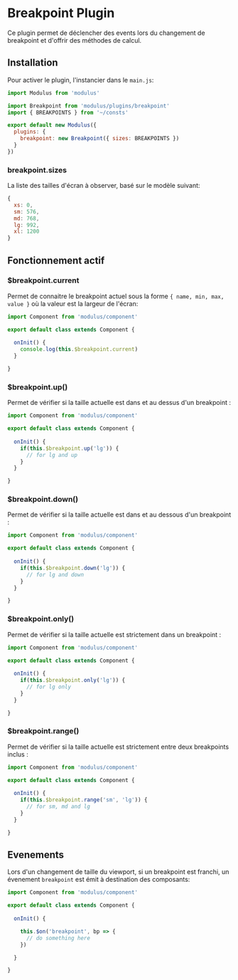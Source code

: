# Breakpoint Plugin

Ce plugin permet de déclencher des events lors du changement de breakpoint et d'offrir des méthodes de calcul.

## Installation

Pour activer le plugin, l'instancier dans le `main.js`:

```js
import Modulus from 'modulus'

import Breakpoint from 'modulus/plugins/breakpoint'
import { BREAKPOINTS } from '~/consts'

export default new Modulus({
  plugins: {
    breakpoint: new Breakpoint({ sizes: BREAKPOINTS })
  }
})
```

### breakpoint.sizes

La liste des tailles d'écran à observer, basé sur le modèle suivant:

```js
{
  xs: 0,
  sm: 576,
  md: 768,
  lg: 992,
  xl: 1200
}
```


## Fonctionnement actif

### $breakpoint.current

Permet de connaitre le breakpoint actuel sous la forme `{ name, min, max, value }` où la valeur est la largeur de l'écran:

```js
import Component from 'modulus/component'

export default class extends Component {
  
  onInit() {
    console.log(this.$breakpoint.current)
  }

}
```

### $breakpoint.up()

Permet de vérifier si la taille actuelle est dans et au dessus d'un breakpoint :

```js
import Component from 'modulus/component'

export default class extends Component {
  
  onInit() {
    if(this.$breakpoint.up('lg')) {
      // for lg and up
    }
  }

}
```

### $breakpoint.down()

Permet de vérifier si la taille actuelle est dans et au dessous d'un breakpoint :

```js
import Component from 'modulus/component'

export default class extends Component {
  
  onInit() {
    if(this.$breakpoint.down('lg')) {
      // for lg and down
    }
  }

}
```

### $breakpoint.only()

Permet de vérifier si la taille actuelle est strictement dans un breakpoint :

```js
import Component from 'modulus/component'

export default class extends Component {
  
  onInit() {
    if(this.$breakpoint.only('lg')) {
      // for lg only
    }
  }

}
```

### $breakpoint.range()

Permet de vérifier si la taille actuelle est strictement entre deux breakpoints inclus :

```js
import Component from 'modulus/component'

export default class extends Component {
  
  onInit() {
    if(this.$breakpoint.range('sm', 'lg')) {
      // for sm, md and lg
    }
  }

}
```


## Evenements

Lors d'un changement de taille du viewport, si un breakpoint est franchi, un évenement `breakpoint` est émit à destination des composants:

```js
import Component from 'modulus/component'

export default class extends Component {
  
  onInit() {

    this.$on('breakpoint', bp => {
      // do something here
    })

  }

}
```